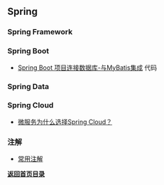 ## Spring 

### Spring Framework

### Spring Boot

- [Spring Boot 项目连接数据库-与MyBatis集成](Spring-Boot-Use1.md) 代码

### Spring Data

### Spring Cloud

- [微服务为什么选择Spring Cloud？](Spring-Cloud-Why.md)

### 注解

- [常用注解](Annotation.md)

[**返回首页目录**](../README.md)